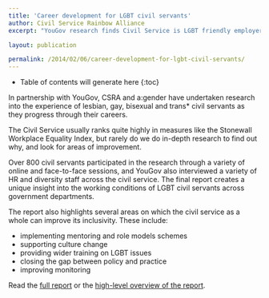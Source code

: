 ```yaml
---
title: 'Career development for LGBT civil servants'
author: Civil Service Rainbow Alliance
excerpt: "YouGov research finds Civil Service is LGBT friendly employer."

layout: publication

permalink: /2014/02/06/career-development-for-lgbt-civil-servants/
---
```


<!-- Include the following to generate a Table of Contents -->
* Table of contents will generate here
{:toc}
<!-- Don't touch the Table of Contents above -->

<!-- Include this line to process the Markdown and format the content properly -->
<div id="page-content" markdown="1">
<!-- Don't remove the line of code above -->

In partnership with YouGov, CSRA and a:gender have undertaken research into the experience of lesbian, gay, bisexual and trans* civil servants as they progress through their careers.

The Civil Service usually ranks quite highly in measures like the Stonewall Workplace Equality Index, but rarely do we do in-depth research to find out why, and look for areas of improvement.

Over 800 civil servants participated in the research through a variety of online and face-to-face sessions, and YouGov also interviewed a variety of HR and diversity staff across the civil service. The final report creates a unique insight into the working conditions of LGBT civil servants across government departments.

The report also highlights several areas on which the civil service as a whole can improve its inclusivity. These include:

<ul>
<li>implementing mentoring and role models schemes</li>
<li>supporting culture change</li>
<li>providing wider training on LGBT issues</li>
<li>closing the gap between policy and practice</li>
<li>improving monitoring</li>
</ul>

Read the <a href="http://ukcsra.com/turing/wp-content/uploads/CSRAResearch-CareerDevelopmentforLGB26TCivilServants.pdf">full report</a> or the  <a href="http://ukcsra.com/turing/wp-content/uploads/CSRA-YouGov.pdf">high-level overview of the report</a>.


<!-- Include this line to process the Markdown and format the content properly -->
</div>
<!-- Don't remove the line of code above -->
